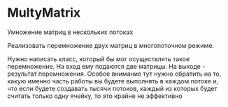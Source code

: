 # MultyMatrix
Умножение матриц в нескольких потоках

Реализовать перемножение двух матриц в многопоточном режиме.

Нужно написать класс, который бы мог осуществлять такое перемножение. На вход ему подаются две матрицы. На выходе - результат перемножения. Особое внимание тут нужно обратить на то, какую именно часть работы вы будете выполнять в каждом потоке и, что если будете создавать тысячи потоков, каждый из которых будет считать только одну ячейку, то это крайне не эффективно
